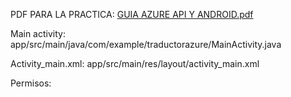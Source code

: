 PDF PARA LA PRACTICA:
[GUIA AZURE API Y ANDROID.pdf](https://github.com/user-attachments/files/18272085/GUIA.AZURE.API.Y.ANDROID.pdf)

Main activity:
app/src/main/java/com/example/traductorazure/MainActivity.java

Activity_main.xml:
app/src/main/res/layout/activity_main.xml

Permisos: <uses-permission android:name="android.permission.INTERNET" />
